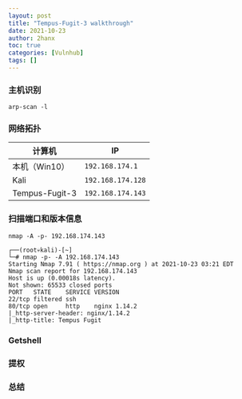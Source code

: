 ```yaml
---
layout: post
title: "Tempus-Fugit-3 walkthrough"
date: 2021-10-23
author: 2hanx
toc: true
categories: [Vulnhub]
tags: []
---
```


### 主机识别

`arp-scan -l`

### 网络拓扑

| 计算机         | IP                |
| -------------- | ----------------- |
| 本机（Win10）  | `192.168.174.1`   |
| Kali           | `192.168.174.128` |
| Tempus-Fugit-3 | `192.168.174.143` |

### 扫描端口和版本信息

`nmap -A -p- 192.168.174.143`

```shell
┌──(root💀kali)-[~]
└─# nmap -p- -A 192.168.174.143
Starting Nmap 7.91 ( https://nmap.org ) at 2021-10-23 03:21 EDT
Nmap scan report for 192.168.174.143
Host is up (0.00018s latency).
Not shown: 65533 closed ports
PORT   STATE    SERVICE VERSION
22/tcp filtered ssh
80/tcp open     http    nginx 1.14.2
|_http-server-header: nginx/1.14.2
|_http-title: Tempus Fugit
```

### Getshell

### 提权

### 总结
